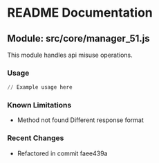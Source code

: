# README Documentation

## Module: src/core/manager_51.js

This module handles api misuse operations.

### Usage

```python
// Example usage here
```

### Known Limitations

- Method not found Different response format

### Recent Changes

- Refactored in commit faee439a
